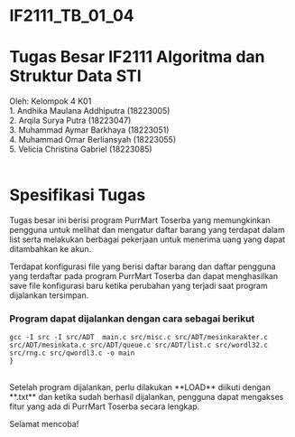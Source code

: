 ﻿# IF2111_TB_01_04
<h1>Tugas Besar IF2111 Algoritma dan Struktur Data STI</h1>
Oleh: Kelompok 4 K01 <br>
1. Andhika Maulana Addhiputra (18223005)<br>
2. Arqila Surya Putra	(18223047)<br>
3. Muhammad Aymar Barkhaya (18223051)<br>
4. Muhammad Omar Berliansyah (18223055)<br>
5. Velicia Christina Gabriel (18223085)<br>
<br>
<h1>Spesifikasi Tugas</h1>
Tugas besar ini berisi program PurrMart Toserba yang memungkinkan pengguna untuk melihat dan mengatur daftar barang yang terdapat dalam list serta melakukan berbagai pekerjaan untuk menerima uang yang dapat ditambahkan ke akun. 

Terdapat konfigurasi file yang berisi daftar barang dan daftar pengguna yang terdaftar pada program PurrMart Toserba dan dapat menghasilkan save file konfigurasi baru ketika perubahan yang terjadi saat program dijalankan tersimpan.

<h3>Program dapat dijalankan dengan cara sebagai berikut</h3>

```
gcc -I src -I src/ADT  main.c src/misc.c src/ADT/mesinkarakter.c src/ADT/mesinkata.c src/ADT/queue.c src/ADT/list.c src/wordl32.c src/rng.c src/qwordl3.c -o main
}
```
<br>
Setelah program dijalankan, perlu dilakukan **LOAD** diikuti dengan **<namafile>.txt** dan ketika sudah  berhasil dijalankan, pengguna dapat mengakses fitur yang ada di PurrMart Toserba secara lengkap.

Selamat mencoba!
